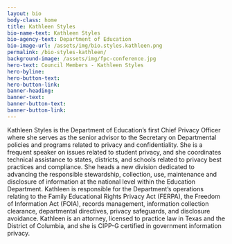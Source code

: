 ```yaml
---
layout: bio
body-class: home
title: Kathleen Styles
bio-name-text: Kathleen Styles
bio-agency-text: Department of Education
bio-image-url: /assets/img/bio.styles.kathleen.png
permalink: /bio-styles-kathleen/
background-image: /assets/img/fpc-conference.jpg
hero-text: Council Members - Kathleen Styles
hero-byline:
hero-button-text: 
hero-button-link: 
banner-heading: 
banner-text: 
banner-button-text: 
banner-button-link: 
---
```

Kathleen Styles is the Department of Education’s first Chief Privacy Officer 
where she serves as the senior advisor to the Secretary on Departmental policies 
and programs related to privacy and confidentiality. She is a frequent speaker 
on issues related to student privacy, and she coordinates technical assistance 
to states, districts, and schools related to privacy best practices and 
compliance. She heads a new division dedicated to advancing the responsible 
stewardship, collection, use, maintenance and disclosure of information at the 
national level within the Education Department. Kathleen is responsible for the 
Department’s operations relating to the Family Educational Rights Privacy Act 
(FERPA), the Freedom of Information Act (FOIA), records management, information 
collection clearance, departmental directives, privacy safeguards, and 
disclosure avoidance. Kathleen is an attorney, licensed to practice law in Texas 
and the District of Columbia, and she is CIPP-G certified in government 
information privacy.

